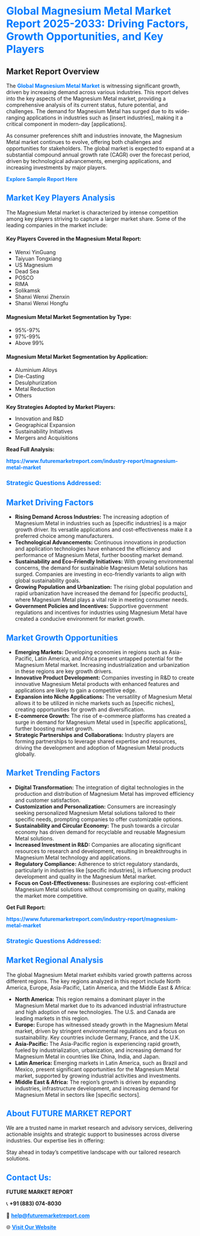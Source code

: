 <h1 style="color: #007BFF;">Global Magnesium Metal Market Report 2025-2033: Driving Factors, Growth Opportunities, and Key Players</h1>

<section id="overview">
<h2>Market Report Overview</h2>
<p>The <a href="https://www.futuremarketreport.com/industry-report/magnesium-metal-market" style="color: #007BFF; text-decoration: none;"><strong>Global Magnesium Metal Market</strong></a> is witnessing significant growth, driven by increasing demand across various industries. This report delves into the key aspects of the Magnesium Metal market, providing a comprehensive analysis of its current status, future potential, and challenges. The demand for Magnesium Metal has surged due to its wide-ranging applications in industries such as [insert industries], making it a critical component in modern-day [applications].</p>
<p>As consumer preferences shift and industries innovate, the Magnesium Metal market continues to evolve, offering both challenges and opportunities for stakeholders. The global market is expected to expand at a substantial compound annual growth rate (CAGR) over the forecast period, driven by technological advancements, emerging applications, and increasing investments by major players.</p>
</section>

<section id="overview">
<p><a href="https://www.futuremarketreport.com/request-sample/reportId=54453" style="color: #007BFF; text-decoration: none;"><strong>Explore Sample Report Here</strong></a></p>
</section>

<section id="key-players">
<h2 style="color: #007BFF;">Market Key Players Analysis</h2>
<p>The Magnesium Metal market is characterized by intense competition among key players striving to capture a larger market share. Some of the leading companies in the market include:</p>
<h4>Key Players Covered in the Magnesium Metal Report:</h4>
<ul><li>Wenxi YinGuang</li><li>Taiyuan Tongxiang</li><li>US Magnesium</li><li>Dead Sea</li><li>POSCO</li><li>RIMA</li><li>Solikamsk</li><li>Shanxi Wenxi Zhenxin</li><li>Shanxi Wenxi Hongfu</li></ul>
<h4>Magnesium Metal Market Segmentation by Type:</h4>
<ul><li>95%-97%</li><li>97%-99%</li><li>Above 99%</li></ul>

<h4>Magnesium Metal Market Segmentation by Application:</h4>
<ul><li>Aluminium Alloys</li><li>Die-Casting</li><li>Desulphurization</li><li>Metal Reduction</li><li>Others</li></ul>
<p><strong>Key Strategies Adopted by Market Players:</strong></p>
<ul>
<li>Innovation and R&D</li>
<li>Geographical Expansion</li>
<li>Sustainability Initiatives</li>
<li>Mergers and Acquisitions</li>
</ul>
</section>

<section>
<p><strong>Read Full Analysis: </strong></p><a href="https://www.futuremarketreport.com/industry-report/magnesium-metal-market" style="color: #007BFF; text-decoration: none;"><strong>https://www.futuremarketreport.com/industry-report/magnesium-metal-market</strong></a>
<h3 style="color: #007BFF;">Strategic Questions Addressed:</h3>
</section>

<section id="driving-factors">
<h2 style="color: #007BFF;">Market Driving Factors</h2>
<ul>
<li><strong>Rising Demand Across Industries:</strong> The increasing adoption of Magnesium Metal in industries such as [specific industries] is a major growth driver. Its versatile applications and cost-effectiveness make it a preferred choice among manufacturers.</li>
<li><strong>Technological Advancements:</strong> Continuous innovations in production and application technologies have enhanced the efficiency and performance of Magnesium Metal, further boosting market demand.</li>
<li><strong>Sustainability and Eco-Friendly Initiatives:</strong> With growing environmental concerns, the demand for sustainable Magnesium Metal solutions has surged. Companies are investing in eco-friendly variants to align with global sustainability goals.</li>
<li><strong>Growing Population and Urbanization:</strong> The rising global population and rapid urbanization have increased the demand for [specific products], where Magnesium Metal plays a vital role in meeting consumer needs.</li>
<li><strong>Government Policies and Incentives:</strong> Supportive government regulations and incentives for industries using Magnesium Metal have created a conducive environment for market growth.</li>
</ul>
</section>

<section id="growth-opportunities">
<h2 style="color: #007BFF;">Market Growth Opportunities</h2>
<ul>
<li><strong>Emerging Markets:</strong> Developing economies in regions such as Asia-Pacific, Latin America, and Africa present untapped potential for the Magnesium Metal market. Increasing industrialization and urbanization in these regions are key growth drivers.</li>
<li><strong>Innovative Product Development:</strong> Companies investing in R&D to create innovative Magnesium Metal products with enhanced features and applications are likely to gain a competitive edge.</li>
<li><strong>Expansion into Niche Applications:</strong> The versatility of Magnesium Metal allows it to be utilized in niche markets such as [specific niches], creating opportunities for growth and diversification.</li>
<li><strong>E-commerce Growth:</strong> The rise of e-commerce platforms has created a surge in demand for Magnesium Metal used in [specific applications], further boosting market growth.</li>
<li><strong>Strategic Partnerships and Collaborations:</strong> Industry players are forming partnerships to leverage shared expertise and resources, driving the development and adoption of Magnesium Metal products globally.</li>
</ul>
</section>

<section id="trending-factors">
<h2 style="color: #007BFF;">Market Trending Factors</h2>
<ul>
<li><strong>Digital Transformation:</strong> The integration of digital technologies in the production and distribution of Magnesium Metal has improved efficiency and customer satisfaction.</li>
<li><strong>Customization and Personalization:</strong> Consumers are increasingly seeking personalized Magnesium Metal solutions tailored to their specific needs, prompting companies to offer customizable options.</li>
<li><strong>Sustainability and Circular Economy:</strong> The push towards a circular economy has driven demand for recyclable and reusable Magnesium Metal solutions.</li>
<li><strong>Increased Investment in R&D:</strong> Companies are allocating significant resources to research and development, resulting in breakthroughs in Magnesium Metal technology and applications.</li>
<li><strong>Regulatory Compliance:</strong> Adherence to strict regulatory standards, particularly in industries like [specific industries], is influencing product development and quality in the Magnesium Metal market.</li>
<li><strong>Focus on Cost-Effectiveness:</strong> Businesses are exploring cost-efficient Magnesium Metal solutions without compromising on quality, making the market more competitive.</li>
</ul>
</section>

<section>
<p><strong>Get Full Report: </strong></p><a href="https://www.futuremarketreport.com/industry-report/magnesium-metal-market" style="color: #007BFF; text-decoration: none;"><strong>https://www.futuremarketreport.com/industry-report/magnesium-metal-market</strong></a>
<h3 style="color: #007BFF;">Strategic Questions Addressed:</h3>
</section>


<section id="regional-analysis">
<h2 style="color: #007BFF;">Market Regional Analysis</h2>
<p>The global Magnesium Metal market exhibits varied growth patterns across different regions. The key regions analyzed in this report include North America, Europe, Asia-Pacific, Latin America, and the Middle East & Africa:</p>
<ul>
<li><strong>North America:</strong> This region remains a dominant player in the Magnesium Metal market due to its advanced industrial infrastructure and high adoption of new technologies. The U.S. and Canada are leading markets in this region.</li>
<li><strong>Europe:</strong> Europe has witnessed steady growth in the Magnesium Metal market, driven by stringent environmental regulations and a focus on sustainability. Key countries include Germany, France, and the U.K.</li>
<li><strong>Asia-Pacific:</strong> The Asia-Pacific region is experiencing rapid growth, fueled by industrialization, urbanization, and increasing demand for Magnesium Metal in countries like China, India, and Japan.</li>
<li><strong>Latin America:</strong> Emerging markets in Latin America, such as Brazil and Mexico, present significant opportunities for the Magnesium Metal market, supported by growing industrial activities and investments.</li>
<li><strong>Middle East & Africa:</strong> The region’s growth is driven by expanding industries, infrastructure development, and increasing demand for Magnesium Metal in sectors like [specific sectors].</li>
</ul>
</section>

<footer>
<h2 style="color: #007BFF;">About FUTURE MARKET REPORT</h2>
<p>We are a trusted name in market research and advisory services, delivering actionable insights and strategic support to businesses across diverse industries. Our expertise lies in offering:</p>

<p>Stay ahead in today’s competitive landscape with our tailored research solutions.</p>

<h2 style="color: #007BFF;">Contact Us:</h2>
<p><strong>FUTURE MARKET REPORT</strong></p>
<p>📞 <strong>+91 (883) 074-8030</strong></p>
<p>📧 <strong><a href="mailto:help@futuremarketreport.com" style="color: #007BFF;">help@futuremarketreport.com</a></strong></p>
<p>🌐 <strong><a href="https://www.futuremarketreport.com/" style="color: #007BFF;">Visit Our Website</a></strong></p>
</footer>
